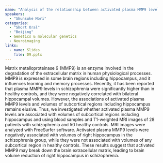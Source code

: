 ```yaml
---
name: "Analysis of the relationship between activated plasma MMP9 levels and volumes of subcortical regions."
speakers:
  - "Shunsuke Mori"
categories:
  - "Short Oral"
  - "Beijing"
  - Genetics & molecular genetics
  - Neuroimaging
links:
  - name: Slides
    file: D9.pptx
---
```


Matrix metalloproteinase 9 (MMP9) is an enzyme involved in the degradation of the extracellular matrix in human physiological processes. MMP9 is expressed in some brain regions including hippocampus, and it influences learning and memory processes. Recently, it has been reported that plasma MMP9 levels in schizophrenia were significantly higher than in healthy controls, and they were negatively correlated with bilateral hippocampal volumes. However, the associations of activated plasma MMP9 levels and volumes of subcortical regions including hippocampus remains elusive. Thus, we investigated whether activated plasma MMP9 levels are associated with volumes of subcortical regions including hippocampus and using blood samples and T1-weighted MRI images of 28 patients with schizophrenia and 50 healthy controls. MRI images were analyzed with FreeSurfer software. Activated plasma MMP9 levels were negatively associated with volumes of right hippocampus in the schizophrenia group, while they were not associated with volumes of any subcortical region in healthy controls. These results suggest that activated MMP9 may break down the brain extracellular matrix, leading to brain volume reduction of right hippocampus in schizophrenia.

